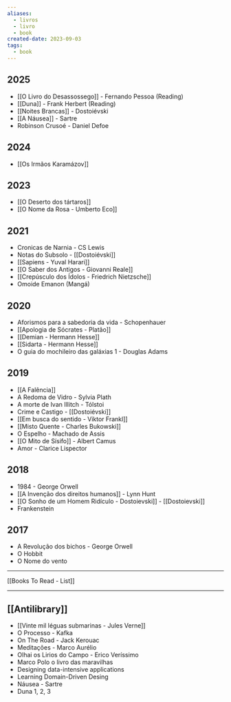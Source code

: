 ```yaml
---
aliases:
  - livros
  - livro
  - book
created-date: 2023-09-03
tags:
  - book
---
```


## 2025

- [[O Livro do Desassossego]] - Fernando Pessoa (Reading)
- [[Duna]] - Frank Herbert (Reading)
- [[Noites Brancas]] - Dostoiévski
- [[A Náusea]] - Sartre
- Robinson Crusoé - Daniel Defoe

## 2024
- [[Os Irmãos Karamázov]]

## 2023
- [[O Deserto dos tártaros]]
- [[O Nome da Rosa - Umberto Eco]]

## 2021
- Cronicas de Narnia - CS Lewis
- Notas do Subsolo - [[Dostoiévski]]
- [[Sapiens - Yuval Harari]]
- [[O Saber dos Antigos - Giovanni Reale]]
- [[Crepúsculo dos Ídolos - Friedrich Nietzsche]]
- Omoide Emanon (Mangá)

## 2020
- Aforismos para a sabedoria da vida - Schopenhauer
- [[Apologia de Sócrates - Platão]]
- [[Demian - Hermann Hesse]]
- [[Sidarta - Hermann Hesse]]
- O guia do mochileiro das galáxias 1 - Douglas Adams

## 2019
- [[A Falência]]
- A Redoma de Vidro - Sylvia Plath
- A morte de Ivan Illitch - Tólstoi
- Crime e Castigo - [[Dostoiévski]]
- [[Em busca do sentido - Viktor Frankl]]
- [[Misto Quente - Charles Bukowski]]
- O Espelho - Machado de Assis
- [[O Mito de Sísifo]] - Albert Camus
- Amor - Clarice Lispector

## 2018
- 1984 - George Orwell
- [[A Invenção dos direitos humanos]] - Lynn Hunt
- [[O Sonho de um Homem Ridículo - Dostoievski]] - [[Dostoievski]]
- Frankenstein

## 2017
- A Revolução dos bichos - George Orwell
- O Hobbit
- O Nome do vento



---

[[Books To Read - List]]

---

## [[Antilibrary]]

- [[Vinte mil léguas submarinas - Jules Verne]] 
- O Processo - Kafka
- On The Road - Jack Kerouac
- Meditações - Marco Aurélio
- Olhai os Lirios do Campo - Erico Veríssimo
- Marco Polo o livro das maravilhas 
- Designing data-intensive applications
- Learning Domain-Driven Desing
- Náusea - Sartre
- Duna 1, 2, 3